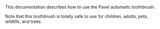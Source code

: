 This documentation describes how to use the Pavel automatic toothbrush.

Note that this toothbrush is totally safe to use for children, adults, pets, wildlife, and trees.
